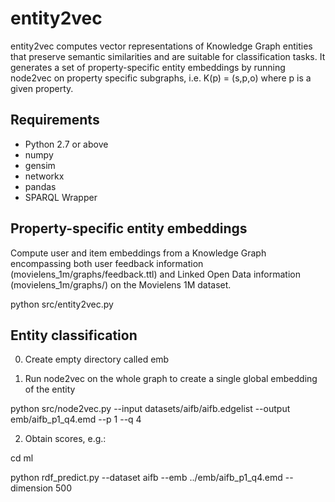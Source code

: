 # entity2vec
entity2vec computes vector representations of Knowledge Graph entities that preserve semantic similarities and are suitable for classification tasks. It generates a set of property-specific entity embeddings by running node2vec on property specific subgraphs, i.e. K(p) = (s,p,o) where p is a given property.

## Requirements

- Python 2.7 or above
- numpy
- gensim
- networkx
- pandas
- SPARQL Wrapper

## Property-specific entity embeddings

Compute user and item embeddings from a Knowledge Graph encompassing both user feedback information (movielens_1m/graphs/feedback.ttl) and Linked Open Data information (movielens_1m/graphs/) on the Movielens 1M dataset.

  python src/entity2vec.py


## Entity classification

0) Create empty directory called emb

1) Run node2vec on the whole graph to create a single global embedding of the entity

  python src/node2vec.py --input datasets/aifb/aifb.edgelist --output emb/aifb_p1_q4.emd  --p 1 --q 4

2) Obtain scores, e.g.:

  cd ml

  python rdf_predict.py --dataset aifb --emb ../emb/aifb_p1_q4.emd --dimension 500
